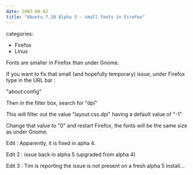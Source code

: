 ```yaml
---
date: 2007-08-02
title: "Ubuntu 7.10 Alpha 3 - small fonts in Firefox"
---
```








categories:
- Firefox
- Linux


Fonts are smaller in Firefox than under Gnome.

If you want to fix that small (and hopefully temporary) issue, under Firefox type in the URL bar :

"about:config"

Then in the filter box, search for "dpi"

This will filter out the value "layout.css.dpi" having a default value of "-1"

Change that value to "0" and restart Firefox, the fonts will be the same size as under Gnome.

Edit : Apparently, it is fixed in apha 4.

Edit 2 : issue back in alpha 5 (upgraded from alpha 4)

Edit 3 : Tim is reporting the issue is not present on a fresh alpha 5 install...
